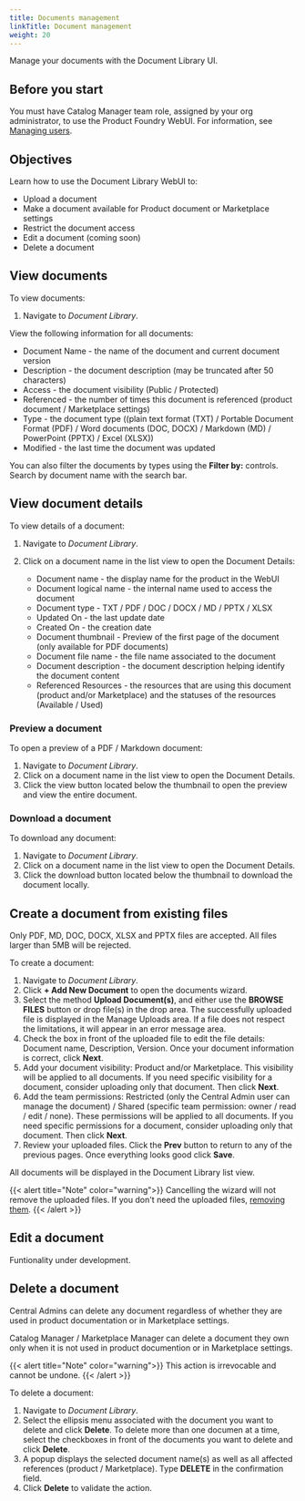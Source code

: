 ```yaml
---
title: Documents management
linkTitle: Document management
weight: 20
---
```


Manage your documents with the Document Library UI.

## Before you start

You must have Catalog Manager team role, assigned by your org administrator, to use the Product Foundry WebUI. For information, see [Managing users](https://docs.axway.com/bundle/platform-management/page/docs/management_guide/organizations/managing_organizations/index.html#managing-users).

## Objectives

Learn how to use the Document Library WebUI to:

* Upload a document
* Make a document available for Product document or Marketplace settings
* Restrict the document access
* Edit a document (coming soon)
* Delete a document

## View documents

To view documents:

1. Navigate to *Document Library*.

View the following information for all documents:

* Document Name - the name of the document and current document version
* Description - the document description (may be truncated after 50 characters)
* Access - the document visibility (Public / Protected)
* Referenced - the number of times this document is referenced (product document / Marketplace settings)
* Type - the document type ((plain text format (TXT) / Portable Document Format (PDF) / Word documents (DOC, DOCX) / Markdown (MD) / PowerPoint (PPTX) / Excel (XLSX))
* Modified - the last time the document was updated

You can also filter the documents by types using the **Filter by:** controls. Search by document name with the search bar.

## View document details

To view details of a document:

1. Navigate to *Document Library*.
2. Click on a document name in the list view to open the Document Details:

    * Document name - the display name for the product in the WebUI
    * Document logical name - the internal name used to access the document
    * Document type - TXT / PDF / DOC / DOCX / MD / PPTX / XLSX
    * Updated On - the last update date
    * Created On - the creation date
    * Document thumbnail - Preview of the first page of the document (only available for PDF documents)
    * Document file name - the file name associated to the document
    * Document description - the document description helping identify the document content
    * Referenced Resources - the resources that are using this document (product and/or Marketplace) and the statuses of the resources (Available / Used)

### Preview a document

To open a preview of a PDF / Markdown document:

1. Navigate to *Document Library*.
2. Click on a document name in the list view to open the Document Details.
3. Click the view button located below the thumbnail to open the preview and view the entire document.

### Download a document

To download any document:

1. Navigate to *Document Library*.
2. Click on a document name in the list view to open the Document Details.
3. Click the download button located below the thumbnail to download the document locally.

## Create a document from existing files

Only PDF, MD, DOC, DOCX, XLSX and PPTX files are accepted. All files larger than 5MB will be rejected.

To create a document:

1. Navigate to *Document Library*.
2. Click **+ Add New Document** to open the documents wizard.
3. Select the method **Upload Document(s)**, and either use the **BROWSE FILES** button or drop file(s) in the drop area. The successfully uploaded file is displayed in the Manage Uploads area. If a file does not respect the limitations, it will appear in an error message area.
4. Check the box in front of the uploaded file to edit the file details: Document name, Description, Version. Once your document information is correct, click **Next**.
5. Add your document visibility: Product and/or Marketplace. This visibility will be applied to all documents. If you need specific visibility for a document, consider uploading only that document. Then click **Next**.
6. Add the team permissions: Restricted (only the Central Admin user can manage the document) / Shared (specific team permission: owner / read / edit / none). These permissions will be applied to all documents. If you need specific permissions for a document, consider uploading only that document. Then click **Next**.
7. Review your uploaded files. Click the **Prev** button to return to any of the previous pages. Once everything looks good click **Save**.

All documents will be displayed in the Document Library list view.

{{< alert title="Note" color="warning">}}
Cancelling the wizard will not remove the uploaded files. If you don't need the uploaded files, [removing them](#delete-a-document).
{{< /alert >}}

## Edit a document

Funtionality under development.

## Delete a document

Central Admins can delete any document regardless of whether they are used in product documentation or in Marketplace settings.

Catalog Manager / Marketplace Manager can delete a document they own only when it is not used in product documention or in Marketplace settings.

{{< alert title="Note" color="warning">}}
This action is irrevocable and cannot be undone.
{{< /alert >}}

To delete a document:

1. Navigate to *Document Library*.
2. Select the ellipsis menu associated with the document you want to delete and click **Delete**. To delete more than one documen at a time, select the checkboxes in front of the documents you want to delete and click  **Delete**. 
3. A popup displays the selected document name(s) as well as all affected references (product / Marketplace). Type **DELETE** in the confirmation field.
4. Click **Delete** to validate the action.
